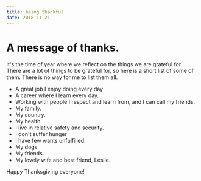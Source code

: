```yaml
---
title: being thankful
date: 2018-11-21
---
```


# A message of thanks.

It's the time of year where we reflect on the things we are grateful for. There are a lot of things to be grateful for, so here is a short list of some of them. There is no way for me to list them all.

* A great job I enjoy doing every day
* A career where I learn every day.
* Working with people I respect and learn from, and I can call my friends.
* My family.
* My country.
* My health.
* I live in relative safety and security.
* I don't suffer hunger
* I have few wants unfulfilled.
* My dogs.
* My friends.
* My lovely wife and best friend, Leslie.


Happy Thanksgiving everyone!
